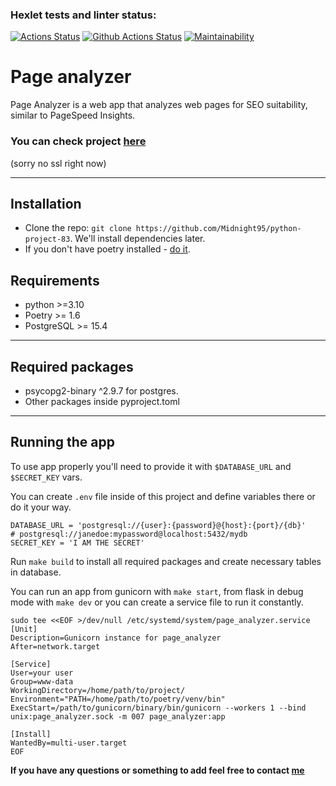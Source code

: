 ### Hexlet tests and linter status:
[![Actions Status](https://github.com/Midnight95/python-project-83/workflows/hexlet-check/badge.svg)](https://github.com/Midnight95/python-project-83/actions)
[![Github Actions Status](https://github.com/Midnight95/python-project-83/workflows/Python%20CI/badge.svg)](https://github.com/Midnight95/python-project-83/actions)
[![Maintainability](https://api.codeclimate.com/v1/badges/a35829300219c07f6809/maintainability)](https://codeclimate.com/github/Midnight95/python-project-83/maintainability)


# Page analyzer 

Page Analyzer is a web app that analyzes web pages for SEO suitability, similar to PageSpeed Insights.

### You can check project [here](http://granovskydev.ru/) 
(sorry no ssl right now)

***

## Installation
* Clone the repo: 
```git clone https://github.com/Midnight95/python-project-83```. We'll install dependencies later.
* If you don't have poetry installed - [do it](https://python-poetry.org/docs/).


## Requirements
* python >=3.10
* Poetry >= 1.6
* PostgreSQL >= 15.4

***

## Required packages
* psycopg2-binary ^2.9.7 for postgres.
* Other packages inside pyproject.toml

*** 

## Running the app
To use app properly you'll need to provide it with `$DATABASE_URL` and `$SECRET_KEY` vars.

You can create `.env` file inside of this project and define variables there or do it your way.
```
DATABASE_URL = 'postgresql://{user}:{password}@{host}:{port}/{db}'
# postgresql://janedoe:mypassword@localhost:5432/mydb
SECRET_KEY = 'I AM THE SECRET'
```

Run ```make build``` to install all required packages and create necessary tables in database.

You can run an app from gunicorn with `make start`, from flask in debug mode with `make dev` or you can create a service file to run it constantly.
```
sudo tee <<EOF >/dev/null /etc/systemd/system/page_analyzer.service
[Unit]
Description=Gunicorn instance for page_analyzer
After=network.target

[Service]
User=your user
Group=www-data
WorkingDirectory=/home/path/to/project/
Environment="PATH=/home/path/to/poetry/venv/bin"
ExecStart=/path/to/gunicorn/binary/bin/gunicorn --workers 1 --bind unix:page_analyzer.sock -m 007 page_analyzer:app

[Install]
WantedBy=multi-user.target
EOF
```



**If you have any questions or something to add feel free to contact [me](https://github.com/Midnight95)**
